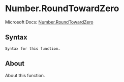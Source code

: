 # Number.RoundTowardZero

Microsoft Docs: [Number.RoundTowardZero](https://docs.microsoft.com/en-us/powerquery-m/number-roundtowardzero)

## Syntax

```
Syntax for this function.
```

## About

About this function.

